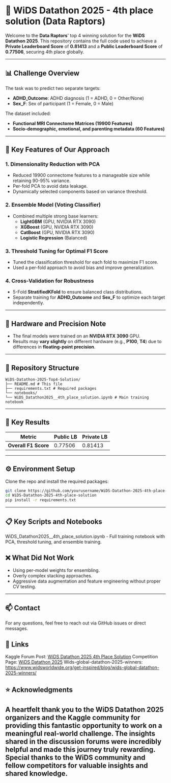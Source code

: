 # 🥇 WiDS Datathon 2025 - 4th place solution (Data Raptors)

Welcome to the **Data Raptors**' top 4 winning solution for the **WiDS Datathon 2025**. This repository contains the full code used to achieve a **Private Leaderboard Score** of **0.81413** and a **Public Leaderboard Score** of **0.77506**, securing 4th place globally.

---

## 📊 Challenge Overview

The task was to predict two separate targets:
- **ADHD_Outcome**: ADHD diagnosis (1 = ADHD, 0 = Other/None)
- **Sex_F**: Sex of participant (1 = Female, 0 = Male)

The dataset included:
- **Functional MRI Connectome Matrices (19900 Features)**
- **Socio-demographic, emotional, and parenting metadata (60 Features)**

---

## 🚀 Key Features of Our Approach

### **1. Dimensionality Reduction with PCA**
- Reduced 19900 connectome features to a manageable size while retaining 90-95% variance.
- Per-fold PCA to avoid data leakage.
- Dynamically selected components based on variance threshold.

### **2. Ensemble Model (Voting Classifier)**
- Combined multiple strong base learners:
  - **LightGBM** (GPU, NVIDIA RTX 3090)
  - **XGBoost** (GPU, NVIDIA RTX 3090)
  - **CatBoost** (GPU, NVIDIA RTX 3090)
  - **Logistic Regression** (Balanced)

### **3. Threshold Tuning for Optimal F1 Score**
- Tuned the classification threshold for each fold to maximize F1 score.
- Used a per-fold approach to avoid bias and improve generalization.

### **4. Cross-Validation for Robustness**
- 5-Fold **StratifiedKFold** to ensure balanced class distributions.
- Separate training for **ADHD_Outcome** and **Sex_F** to optimize each target independently.

---

## 🚀 Hardware and Precision Note

- The final models were trained on an **NVIDIA RTX 3090** GPU.
- Results may **vary slightly** on different hardware (e.g., **P100**, **T4**) due to differences in **floating-point precision**.

---

## 📂 Repository Structure
```
WiDS-Datathon-2025-Top4-Solution/
├── README.md # This file
├── requirements.txt # Required packages
└── notebooks/
└── WiDS_Datathon2025__4th_place_solution.ipynb # Main training notebook
```
---

## 📝 Key Results

| Metric            | Public LB | Private LB |
|--------------------|-----------|------------|
| **Overall F1 Score** | 0.77506   | 0.81413    |

---

## ⚙️ Environment Setup

Clone the repo and install the required packages:

```bash
git clone https://github.com/yourusername/WiDS-Datathon-2025-4th-place-solution.git
cd WiDS-Datathon-2025-4th-place-solution
pip install -r requirements.txt
```
---
## 📋 Key Scripts and Notebooks
WiDS_Datathon2025__4th_place_solution.ipynb - Full training notebook with PCA, threshold tuning, and ensemble training.

## ❌ What Did Not Work
- Using per-model weights for ensembling.
- Overly complex stacking approaches.
- Aggressive data augmentation and feature engineering without proper CV testing.

---
## 📫 Contact
For any questions, feel free to reach out via GitHub issues or direct messages.

## 🔗 Links
Kaggle Forum Post: [WiDS Datathon 2025 4th Place Solution](https://www.kaggle.com/competitions/widsdatathon2025/discussion/578756)
Competition Page: [WiDS Datathon 2025](https://www.kaggle.com/competitions/widsdatathon2025/overview)
Wids-global-datathon-2025-winners: https://www.widsworldwide.org/get-inspired/blog/wids-global-datathon-2025-winners/

## ⭐ Acknowledgments

**A heartfelt thank you to the WiDS Datathon 2025 organizers and the Kaggle community for providing this fantastic opportunity to work on a meaningful real-world challenge. The insights shared in the discussion forums were incredibly helpful and made this journey truly rewarding.
Special thanks to the WiDS community and fellow competitors for valuable insights and shared knowledge**.
---

